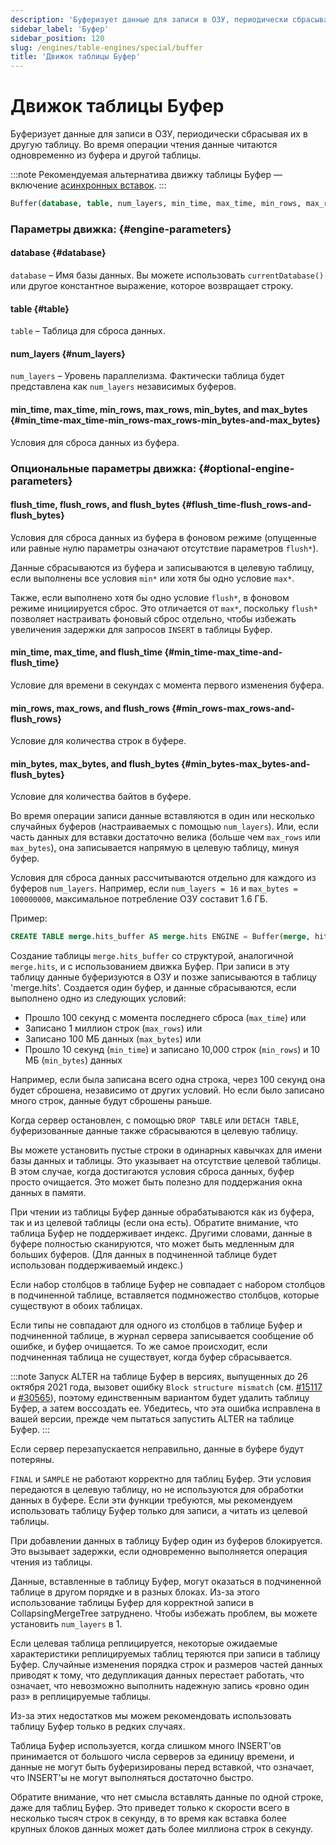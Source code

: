 ```yaml
---
description: 'Буферизует данные для записи в ОЗУ, периодически сбрасывая их в другую таблицу. Во время операции чтения данные читаются одновременно из буфера и другой таблицы.'
sidebar_label: 'Буфер'
sidebar_position: 120
slug: /engines/table-engines/special/buffer
title: 'Движок таблицы Буфер'
---
```



# Движок таблицы Буфер

Буферизует данные для записи в ОЗУ, периодически сбрасывая их в другую таблицу. Во время операции чтения данные читаются одновременно из буфера и другой таблицы.

:::note
Рекомендуемая альтернатива движку таблицы Буфер — включение [асинхронных вставок](/guides/best-practices/asyncinserts.md).
:::

```sql
Buffer(database, table, num_layers, min_time, max_time, min_rows, max_rows, min_bytes, max_bytes [,flush_time [,flush_rows [,flush_bytes]]])
```

### Параметры движка: {#engine-parameters}

#### database {#database}

`database` – Имя базы данных. Вы можете использовать `currentDatabase()` или другое константное выражение, которое возвращает строку.

#### table {#table}

`table` – Таблица для сброса данных.

#### num_layers {#num_layers}

`num_layers` – Уровень параллелизма. Фактически таблица будет представлена как `num_layers` независимых буферов.

#### min_time, max_time, min_rows, max_rows, min_bytes, and max_bytes {#min_time-max_time-min_rows-max_rows-min_bytes-and-max_bytes}

Условия для сброса данных из буфера.

### Опциональные параметры движка: {#optional-engine-parameters}

#### flush_time, flush_rows, and flush_bytes {#flush_time-flush_rows-and-flush_bytes}

Условия для сброса данных из буфера в фоновом режиме (опущенные или равные нулю параметры означают отсутствие параметров `flush*`).

Данные сбрасываются из буфера и записываются в целевую таблицу, если выполнены все условия `min*` или хотя бы одно условие `max*`.

Также, если выполнено хотя бы одно условие `flush*`, в фоновом режиме инициируется сброс. Это отличается от `max*`, поскольку `flush*` позволяет настраивать фоновый сброс отдельно, чтобы избежать увеличения задержки для запросов `INSERT` в таблицы Буфер.

#### min_time, max_time, and flush_time {#min_time-max_time-and-flush_time}

Условие для времени в секундах с момента первого изменения буфера.

#### min_rows, max_rows, and flush_rows {#min_rows-max_rows-and-flush_rows}

Условие для количества строк в буфере.

#### min_bytes, max_bytes, and flush_bytes {#min_bytes-max_bytes-and-flush_bytes}

Условие для количества байтов в буфере.

Во время операции записи данные вставляются в один или несколько случайных буферов (настраиваемых с помощью `num_layers`). Или, если часть данных для вставки достаточно велика (больше чем `max_rows` или `max_bytes`), она записывается напрямую в целевую таблицу, минуя буфер.

Условия для сброса данных рассчитываются отдельно для каждого из буферов `num_layers`. Например, если `num_layers = 16` и `max_bytes = 100000000`, максимальное потребление ОЗУ составит 1.6 ГБ.

Пример:

```sql
CREATE TABLE merge.hits_buffer AS merge.hits ENGINE = Buffer(merge, hits, 1, 10, 100, 10000, 1000000, 10000000, 100000000)
```

Создание таблицы `merge.hits_buffer` со структурой, аналогичной `merge.hits`, и с использованием движка Буфер. При записи в эту таблицу данные буферизуются в ОЗУ и позже записываются в таблицу 'merge.hits'. Создается один буфер, и данные сбрасываются, если выполнено одно из следующих условий:
- Прошло 100 секунд с момента последнего сброса (`max_time`) или
- Записано 1 миллион строк (`max_rows`) или
- Записано 100 МБ данных (`max_bytes`) или
- Прошло 10 секунд (`min_time`) и записано 10,000 строк (`min_rows`) и 10 МБ (`min_bytes`) данных

Например, если была записана всего одна строка, через 100 секунд она будет сброшена, независимо от других условий. Но если было записано много строк, данные будут сброшены раньше.

Когда сервер остановлен, с помощью `DROP TABLE` или `DETACH TABLE`, буферизованные данные также сбрасываются в целевую таблицу.

Вы можете установить пустые строки в одинарных кавычках для имени базы данных и таблицы. Это указывает на отсутствие целевой таблицы. В этом случае, когда достигаются условия сброса данных, буфер просто очищается. Это может быть полезно для поддержания окна данных в памяти.

При чтении из таблицы Буфер данные обрабатываются как из буфера, так и из целевой таблицы (если она есть). Обратите внимание, что таблица Буфер не поддерживает индекс. Другими словами, данные в буфере полностью сканируются, что может быть медленным для больших буферов. (Для данных в подчиненной таблице будет использован поддерживаемый индекс.)

Если набор столбцов в таблице Буфер не совпадает с набором столбцов в подчиненной таблице, вставляется подмножество столбцов, которые существуют в обоих таблицах.

Если типы не совпадают для одного из столбцов в таблице Буфер и подчиненной таблице, в журнал сервера записывается сообщение об ошибке, и буфер очищается. То же самое происходит, если подчиненная таблица не существует, когда буфер сбрасывается.

:::note
Запуск ALTER на таблице Буфер в версиях, выпущенных до 26 октября 2021 года, вызовет ошибку `Block structure mismatch` (см. [#15117](https://github.com/ClickHouse/ClickHouse/issues/15117) и [#30565](https://github.com/ClickHouse/ClickHouse/pull/30565)), поэтому единственным вариантом будет удалить таблицу Буфер, а затем воссоздать ее. Убедитесь, что эта ошибка исправлена в вашей версии, прежде чем пытаться запустить ALTER на таблице Буфер.
:::

Если сервер перезапускается неправильно, данные в буфере будут потеряны.

`FINAL` и `SAMPLE` не работают корректно для таблиц Буфер. Эти условия передаются в целевую таблицу, но не используются для обработки данных в буфере. Если эти функции требуются, мы рекомендуем использовать таблицу Буфер только для записи, а читать из целевой таблицы.

При добавлении данных в таблицу Буфер один из буферов блокируется. Это вызывает задержки, если одновременно выполняется операция чтения из таблицы.

Данные, вставленные в таблицу Буфер, могут оказаться в подчиненной таблице в другом порядке и в разных блоках. Из-за этого использование таблицы Буфер для корректной записи в CollapsingMergeTree затруднено. Чтобы избежать проблем, вы можете установить `num_layers` в 1.

Если целевая таблица реплицируется, некоторые ожидаемые характеристики реплицируемых таблиц теряются при записи в таблицу Буфер. Случайные изменения порядка строк и размеров частей данных приводят к тому, что дедупликация данных перестает работать, что означает, что невозможно выполнить надежную запись «ровно один раз» в реплицируемые таблицы.

Из-за этих недостатков мы можем рекомендовать использовать таблицу Буфер только в редких случаях.

Таблица Буфер используется, когда слишком много INSERT'ов принимается от большого числа серверов за единицу времени, и данные не могут быть буферизированы перед вставкой, что означает, что INSERT'ы не могут выполняться достаточно быстро.

Обратите внимание, что нет смысла вставлять данные по одной строке, даже для таблиц Буфер. Это приведет только к скорости всего в несколько тысяч строк в секунду, в то время как вставка более крупных блоков данных может дать более миллиона строк в секунду.
